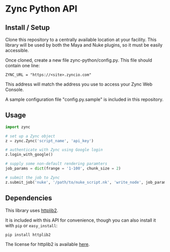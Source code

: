 # Zync Python API

## Install / Setup

Clone this repository to a centrally available location at your facility. This library will be used by both the Maya and Nuke plugins, so it must be easily accessible.

Once cloned, create a new file zync-python/config.py. This file should contain one line:

```
ZYNC_URL = "https://<site>.zyncio.com"
```

This address will match the address you use to access your Zync Web Console.

A sample configuration file "config.py.sample" is included in this repository.

## Usage

```python
import zync

# set up a Zync object
z = zync.Zync('script_name', 'api_key')

# authenticate with Zync using Google login
z.login_with_google()

# supply some non-default rendering paramters
job_params = dict(frange = '1-100', chunk_size = 2)

# submit the job to Zync
z.submit_job('nuke', '/path/to/nuke_script.nk', 'write_node', job_params)
```

## Dependencies

This library uses [httplib2](http://code.google.com/p/httplib2/).

It is included with this API for convenience, though you can also install it with `pip` or `easy_install`:

```
pip install httplib2
```

The license for httplib2 is available [here](https://github.com/jcgregorio/httplib2/blob/master/LICENSE).
